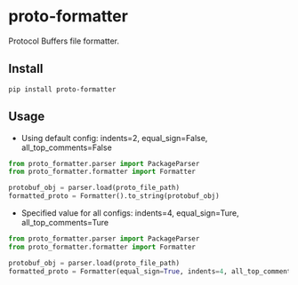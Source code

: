 # proto-formatter
Protocol Buffers file formatter.

## Install
```shell
pip install proto-formatter
```
## Usage
- Using default config: indents=2, equal_sign=False, all_top_comments=False
```python
from proto_formatter.parser import PackageParser
from proto_formatter.formatter import Formatter

protobuf_obj = parser.load(proto_file_path)
formatted_proto = Formatter().to_string(protobuf_obj)
```
- Specified value for all configs: indents=4, equal_sign=Ture, all_top_comments=Ture
```python
from proto_formatter.parser import PackageParser
from proto_formatter.formatter import Formatter

protobuf_obj = parser.load(proto_file_path)
formatted_proto = Formatter(equal_sign=True, indents=4, all_top_comments=True).to_string(protobuf_obj)
```